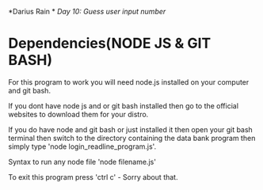 *Darius Rain *
*Day 10: Guess user input number*

# Dependencies(NODE JS & GIT BASH)

For this program to work you will need node.js installed on your computer and git bash.

If you dont have node js and or git bash installed then go to the official websites to download them for your distro.

If you do have node and git bash or just installed it then open your git bash terminal then switch to the directory containing the data bank program then simply type 'node login_readline_program.js'.

Syntax to run any node file 'node filename.js'

To exit this program press 'ctrl c' - Sorry about that.

